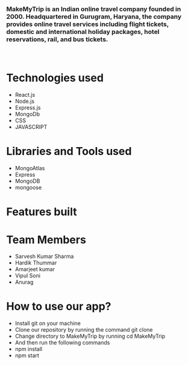 

<h3>
MakeMyTrip is an Indian online travel company founded in 2000. Headquartered in Gurugram, Haryana, the company provides online travel services including flight tickets, domestic and international holiday packages, hotel reservations, rail, and bus tickets.
  <p></p>
  <br/>

</h3>
<h1>Technologies used</h1>
<ul>
  
  <li>React.js</li>
  <li>Node.js</li>
  <li>Express.js</li>
  <li>MongoDb</li>
<li>CSS</li>
  <li>JAVASCRIPT</li>
  </ul>

<h1>Libraries and Tools used</h1>
<ul>
<li>MongoAtlas</li>
<li>Express</li>
<li>MongoDB</li>
  <li>mongoose</li>
  </ul>
<h1>Features built</h1>

<h1>Team Members</h1>
<ul>
  <li>
Sarvesh Kumar Sharma
  </li>
   <li>Hardik Thummar</li>
  
  <li>Amarjeet kumar</li>
  <li> Vipul Soni</li>
  <li>Anurag</li>
 
  </ul>
<h1>How to use our app?</h1>
<ul>
  <li>Install git on your machine</li>
  <li>Clone our repository by running the command git clone

  <li>Change directory to MakeMyTrip by running cd MakeMyTrip</li>
  <li>And then run the following commands</li>
  <li>npm install</li>
  <li>npm start</li>
  </ul>

